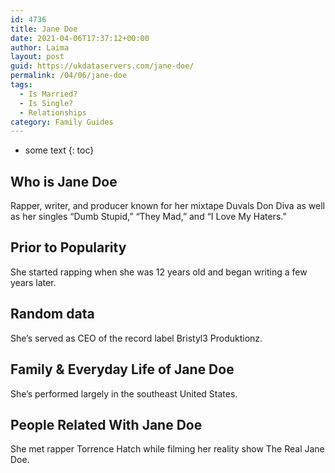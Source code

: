 ```yaml
---
id: 4736
title: Jane Doe
date: 2021-04-06T17:37:12+00:00
author: Laima
layout: post
guid: https://ukdataservers.com/jane-doe/
permalink: /04/06/jane-doe
tags:
  - Is Married?
  - Is Single?
  - Relationships
category: Family Guides
---
```


* some text
{: toc}


## Who is Jane Doe
                  
                  
                  
Rapper, writer, and producer known for her mixtape Duvals Don Diva as well as her singles &#8220;Dumb Stupid,&#8221; &#8220;They Mad,&#8221; and &#8220;I Love My Haters.&#8221;
                  
              
            
              
            
                
                
                
## Prior to Popularity
                  
                  
                  
She started rapping when she was 12 years old and began writing a few years later.
                  
              
            
              
            
                
                
                
## Random data
                  
                  
                  
She&#8217;s served as CEO of the record label Bristyl3 Produktionz.
                  
              
            
              
            
                
                
                
## Family & Everyday Life of Jane Doe
                  
                  
                  
She&#8217;s performed largely in the southeast United States.
                  
              
            
              
            
                
                
                
## People Related With Jane Doe
                  
                  
                  
She met rapper Torrence Hatch while filming her reality show The Real Jane Doe.
                  
              
            
              
            
                
              
            
              
              
            
            
              
            
          
          
          